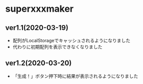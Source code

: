 # superxxxmaker

## ver1.1(2020-03-19)
 - 配列がLocalStorageでキャッシュされるようになりました
 - 代わりに初期配列を表示できなくなりました
 
## ver1.2(2020-03-20)
 - 「生成！」ボタン押下時に結果が表示されるようになりました
